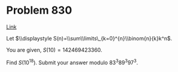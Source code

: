 # Problem 830

[Link](https://projecteuler.net/problem=830)

Let $\\displaystyle S(n)=\\sum\\limits\_{k=0}^{n}\\binom{n}{k}k^n$.

You are given, $S(10)=142469423360$.

Find $S(10^{18})$. Submit your answer modulo $83^3 89^3 97^3$.
